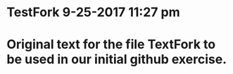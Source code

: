 # TestFork 9-25-2017 11:27 pm
# Original text for the file TextFork to be used in our initial github exercise.
